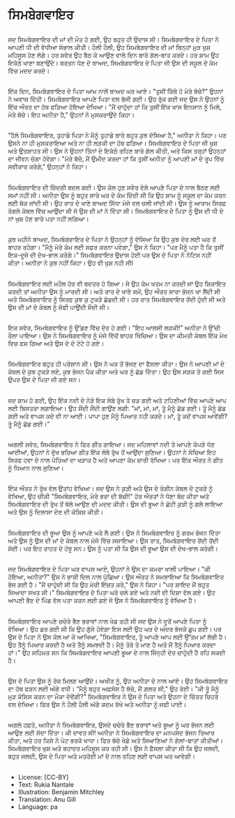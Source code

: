 # ਸਿਮਬੇਗਵਾਇਰ

##
ਜਦ ਸਿਮਬੇਗਵਾਇਰ ਦੀ ਮਾਂ ਦੀ ਮੌਤ ਹੋ ਗਈ, ਉਹ ਬਹੁਤ ਹੀ ਉਦਾਸ ਸੀ। ਸਿਮਬੇਗਵਾਇਰ ਦੇ ਪਿਤਾ ਨੇ ਆਪਣੀ ਧੀ ਦੀ ਵੱਧੀਆ ਸੰਭਾਲ ਕੀਤੀ। ਹੌਲੀ ਹੌਲੀ, ਉਹ ਸਿਮਬੇਗਵਾਇਰ ਦੀ ਮਾਂ ਬਿਨ੍ਹਾਂ ਮੁੜ ਖੁਸ਼ ਮਹਿਸੂਸ ਹੋਣ ਲੱਗੇ। ਹਰ ਸਵੇਰ ਉਹ ਬੈਠ ਕੇ ਆਉਣ ਵਾਲੇ ਦਿਨ ਬਾਰੇ ਗੱਲ-ਬਾਤ ਕਰਦੇ। ਹਰ ਸ਼ਾਮ ਉਹ ਇਕੱਠੇ ਖਾਣਾ ਬਣਾਉਂਦੇ। ਬਰਤਨ ਧੋਣ ਦੇ ਬਾਅਦ, ਸਿਮਬੇਗਵਾਇਰ ਦੇ ਪਿਤਾ ਜੀ ਉਸ ਦੀ ਸਕੂਲ ਦੇ ਕੰਮ ਵਿੱਚ ਮਦਦ ਕਰਦੇ।

##
ਇੱਕ ਦਿਨ, ਸਿਮਬੇਗਵਾਇਰ ਦੇ ਪਿਤਾ ਆਮ ਨਾਲੋਂ ਬਾਅਦ ਘਰ ਆਏ। "ਤੁਸੀਂ ਕਿੱਥੇ ਹੋ ਮੇਰੇ ਬੱਚੇ?" ਉਹਨਾਂ ਨੇ ਅਵਾਜ਼ ਦਿੱਤੀ। ਸਿਮਬੇਗਵਾਇਰ ਆਪਣੇ ਪਿਤਾ ਵਲ ਭੱਜੀ ਗਈ। ਉਹ ਰੁੱਕ ਗਈ ਜਦ ਉਸ ਨੇ ਉਹਨਾਂ ਨੂੰ ਇੱਕ ਔਰਤ ਦਾ ਹੱਥ ਫੜਿਆ ਹੋਇਆ ਦੇਖਿਆ। "ਮੈਂ ਚਾਹੁੰਦਾ ਹਾਂ ਕਿ ਤੁਸੀਂ ਇੱਕ ਖਾਸ ਇਨਸਾਨ ਨੂੰ ਮਿਲੋ, ਮੇਰੇ ਬੱਚੇ। ਇਹ ਅਨੀਤਾ ਹੈ," ਉਹਨਾਂ ਨੇ ਮੁਸਕਰਾਉਂਦੇ ਕਿਹਾ।

##
"ਹੈਲੋ ਸਿਮਬੇਗਵਾਇਰ, ਤੁਹਾਡੇ ਪਿਤਾ ਨੇ ਮੈਨੂੰ ਤੁਹਾਡੇ ਬਾਰੇ ਬਹੁਤ ਕੁਝ ਦੱਸਿਆ ਹੈ," ਅਨੀਤਾ ਨੇ ਕਿਹਾ। ਪਰ ਉਸਨੇ ਨਾ ਹੀ ਮੁਸਕਰਾਇਆ ਅਤੇ ਨਾ ਹੀ ਲੜਕੀ ਦਾ ਹੱਥ ਫੜਿਆ। ਸਿਮਬੇਗਵਾਇਰ ਦੇ ਪਿਤਾ ਜੀ ਖੁਸ਼ ਅਤੇ ਉਤਸ਼ਾਹਤ ਸੀ। ਉਸ ਨੇ ਉਹਨਾਂ ਤਿੰਨਾਂ ਦੇ ਇਕੱਠੇ ਰਹਿਣ ਬਾਰੇ ਗੱਲ ਕੀਤੀ, ਅਤੇ ਕਿਸ ਤਰ੍ਹਾਂ ਉਹਨ੍ਹਾਂ ਦਾ ਜੀਵਨ ਚੰਗਾ ਹੋਵੇਗਾ। "ਮੇਰੇ ਬੱਚੇ, ਮੈਂ ਉਮੀਦ ਕਰਦਾ ਹਾਂ ਕਿ ਤੁਸੀਂ ਅਨੀਤਾ ਨੂੰ ਆਪਣੀ ਮਾਂ ਦੇ ਰੂਪ ਵਿੱਚ ਸਵੀਕਾਰ ਕਰੋਗੇ," ਉਹਨ੍ਹਾਂ ਨੇ ਕਿਹਾ।

##
ਸਿਮਬੇਗਵਾਇਰ ਦੀ ਜ਼ਿੰਦਗੀ ਬਦਲ ਗਈ। ਉਸ ਕੋਲ ਹੁਣ ਸਵੇਰ ਵੇਲੇ ਆਪਣੇ ਪਿਤਾ ਦੇ ਨਾਲ ਬੈਠਣ ਲਈ ਸਮਾਂ ਨਹੀਂ ਸੀ। ਅਨੀਤਾ ਉਸ ਨੂੰ ਬਹੁਤ ਸਾਰੇ ਘਰ ਦੇ ਕੰਮ ਦਿੰਦੀ ਸੀ ਕਿ ਉਹ ਸ਼ਾਮ ਨੂੰ ਸਕੂਲ ਦਾ ਕੰਮ ਕਰਨ ਲਈ ਥੱਕ ਜਾਂਦੀ ਸੀ। ਉਹ ਰਾਤ ਦੇ ਖਾਣੇ ਬਾਅਦ ਸਿੱਧਾ ਮੰਜੇ ਵਲ ਚਲੀ ਜਾਂਦੀ ਸੀ। ਉਸ ਨੂੰ ਆਰਾਮ ਸਿਰਫ਼ ਰੰਗਲੇ ਕੰਬਲ ਵਿੱਚ ਆਉਂਦਾ ਸੀ ਜੋ ਉਸ ਦੀ ਮਾਂ ਨੇ ਦਿੱਤਾ ਸੀ। ਸਿਮਬੇਗਵਾਇਰ ਦੇ ਪਿਤਾ ਨੂੰ ਉਸ ਦੀ ਧੀ ਦੇ ਨਾਂ ਖੁਸ਼ ਹੋਣ ਬਾਰੇ ਪਤਾ ਨਹੀਂ ਲਗਿਆ।

##
ਕੁਝ ਮਹੀਨੇ ਬਾਅਦ, ਸਿਮਬੇਗਵਾਇਰ ਦੇ ਪਿਤਾ ਨੇ ਉਹਨ੍ਹਾਂ ਨੂੰ ਦੱਸਿਆ ਕਿ ਉਹ ਕੁਝ ਦੇਰ ਲਈ ਘਰ ਤੋਂ ਬਾਹਰ ਰਹੇਗਾ। "ਮੈਨੂੰ ਮੇਰੇ ਕੰਮ ਲਈ ਸਫ਼ਰ ਕਰਨਾ ਪਵੇਗਾ," ਉਸ ਨੇ ਕਿਹਾ। "ਪਰ ਮੈਨੂੰ ਪਤਾ ਹੈ ਕਿ ਤੁਸੀਂ ਇਕ-ਦੂਜੇ ਦੀ ਦੇਖ-ਭਾਲ ਕਰੋਗੇ।" ਸਿਮਬੇਗਵਾਇਰ ਉਦਾਸ ਹੋਈ ਪਰ ਉਸ ਦੇ ਪਿਤਾ ਨੇ ਨੋਟਿਸ ਨਹੀਂ ਕੀਤਾ। ਅਨੀਤਾ ਨੇ ਕੁਝ ਨਹੀਂ ਕਿਹਾ। ਉਹ ਵੀ ਖੁਸ਼ ਨਹੀ ਸੀl

##
ਸਿਮਬੇਗਵਾਇਰ ਲਈ ਮਹੌਲ ਹੋਰ ਵੀ ਬਦਤਰ ਹੋ ਗਿਆ। ਜੇ ਉਹ ਕੰਮ ਖਤਮ ਨਾ ਕਰਦੀ ਜਾਂ ਉਹ ਸ਼ਿਕਾਇਤ ਕਰਦੀ ਤਾਂ ਅਨੀਤਾ ਉਸ ਨੂੰ ਮਾਰਦੀ ਸੀ। ਅਤੇ ਰਾਤ ਦੇ ਖਾਣੇ ਸਮੇਂ, ਉਹ ਔਰਤ ਸਾਰਾ ਭੋਜਨ ਖਾ ਲੈਂਦੀ ਸੀ ਅਤੇ ਸਿਮਬੇਗਵਾਇਰ ਨੂੰ ਸਿਰਫ ਕੁਝ ਕੁ ਟੁਕੜੇ ਛੱਡਦੀ ਸੀ। ਹਰ ਰਾਤ ਸਿਮਬੇਗਵਾਇਰ ਰੋਂਦੀ ਹੁੰਦੀ ਸੀ ਅਤੇ ਉਸ ਦੀ ਮਾਂ ਦੇ ਕੰਬਲ ਨੂੰ ਜੱਫੀ ਪਾਉਂਦੀ ਸੌਦੀ ਸੀ।

##
ਇਕ ਸਵੇਰ, ਸਿਮਬੇਗਵਾਇਰ ਨੂੰ ਉੱਡਣ ਵਿੱਚ ਦੇਰ ਹੋ ਗਈ। "ਇਹ ਆਲਸੀ ਲੜਕੀ!" ਅਨੀਤਾ ਨੇ ਉੱਚੀ ਰੌਲਾ ਪਾਇਆ। ਉਸ ਨੇ ਸਿਮਬੇਗਵਾਇਰ ਨੂੰ ਮੰਜੇ ਵਿੱਚੋਂ ਬਾਹਰ ਖਿੱਚਿਆ। ਉਸ ਦਾ ਕੀਮਤੀ ਕੰਬਲ ਇੱਕ ਮੇਖ ਵਿਚ ਫਸ ਗਿਆ ਅਤੇ ਉਸ ਦੇ ਦੋ ਟੋਟੇ ਹੋ ਗਏ। 

##
ਸਿਮਬੇਗਵਾਇਰ ਬਹੁਤ ਹੀ ਪਰੇਸ਼ਾਨ ਸੀ। ਉਸ ਨੇ ਘਰ ਤੋਂ ਭੱਜਣ ਦਾ ਫੈਸਲਾ ਕੀਤਾ। ਉਸ ਨੇ ਆਪਣੀ ਮਾਂ ਦੇ ਕੰਬਲ ਦੇ ਕੁਝ ਟੁਕੜੇ ਲਏ, ਕੁਝ ਭੋਜਨ ਪੈਕ ਕੀਤਾ ਅਤੇ ਘਰ ਨੂੰ ਛੱਡ ਦਿੱਤਾ। ਉਹ ਉਸ ਸੜਕ ਤੇ ਗਈ ਜਿਸ ਉਪਰ ਉਸ ਦੇ ਪਿਤਾ ਜੀ ਗਏ ਸਨ। 

##
ਜਦ ਸ਼ਾਮ ਹੋ ਗਈ, ਉਹ ਇੱਕ ਨਦੀ ਦੇ ਨੇੜੇ ਇਕ ਲੰਬੇ ਰੁੱਖ ਤੇ ਚੜ ਗਈ ਅਤੇ ਟਹਿਣੀਆਂ ਵਿੱਚ ਆਪਣੇ ਆਪ ਲਈ ਬਿਸਤਰਾ ਲਗਾਇਆ। ਉਹ ਸੌਂਦੀ ਸੌਂਦੀ ਗਾਉਂਣ ਲਗੀ: "ਮਾਂ, ਮਾਂ, ਮਾਂ, ਤੂੰ ਮੈਨੂੰ ਛੱਡ ਗਈ। ਤੂੰ ਮੈਨੂੰ ਛੱਡ ਗਈ ਅਤੇ ਵਾਪਸ ਕਦੇ ਵੀ ਨਾ ਆਈ। ਪਾਪਾ ਹੁਣ ਮੈਨੂੰ ਪਿਆਰ ਨਹੀ ਕਰਦੇ। ਮਾਂ, ਤੂੰ ਕਦੋਂ ਵਾਪਸ ਆਵੇਂਗੀ? ਤੂੰ ਮੈਨੂੰ ਛੱਡ ਗਈ।”

##
ਅਗਲੀ ਸਵੇਰ, ਸਿਮਬੇਗਵਾਇਰ ਨੇ ਫਿਰ ਗੀਤ ਗਾਇਆ। ਜਦ ਮਹਿਲਾਵਾਂ ਨਦੀ ਤੇ ਆਪਣੇ ਕੱਪੜੇ ਧੋਣ ਆਈਆਂ, ਉਹਨਾਂ ਨੇ ਦੁੱਖ ਭਰਿਆ ਗੀਤ ਇੱਕ ਲੰਬੇ ਰੁੱਖ ਤੋਂ ਆਉਂਦਾ ਸੁਣਿਆ। ਉਹਨਾਂ ਨੇ ਸੋਚਿਆ ਇਹ ਸਿਰਫ ਹਵਾ ਦੇ ਨਾਲ ਪੱਤਿਆਂ ਦਾ ਖੜਾਕ ਹੈ ਅਤੇ ਆਪਣਾ ਕੰਮ ਜ਼ਾਰੀ ਰੱਖਿਆ। ਪਰ ਇੱਕ ਔਰਤ ਨੇ ਗੀਤ ਨੂੰ ਧਿਆਨ ਨਾਲ ਸੁਣਿਆ।

##
ਇੱਕ ਔਰਤ ਨੇ ਰੁੱਖ ਵੱਲ ਉਤਾਂਹ ਵੇਖਿਆ। ਜਦ ਉਸ ਨੇ ਕੁੜੀ ਅਤੇ ਉਸ ਦੇ ਰੰਗੀਨ ਕੰਬਲ ਦੇ ਟੁਕੜੇ ਨੂੰ ਵੇਖਿਆ, ਉਹ ਚੀਕੀ "ਸਿਮਬੇਗਵਾਇਰ, ਮੇਰੇ ਭਰਾ ਦੀ ਬੱਚੀ!" ਹੋਰ ਔਰਤਾਂ ਨੇ ਧੋਣਾ ਬੰਦ ਕੀਤਾ ਅਤੇ ਸਿਮਬੇਗਵਾਇਰ ਦੀ ਰੁੱਖ ਤੋਂ ਥੱਲੇ ਆਉਣ ਦੀ ਮਦਦ ਕੀਤੀ। ਉਸ ਦੀ ਭੂਆ ਨੇ ਛੋਟੀ ਕੁੜੀ ਨੂੰ ਗਲੇ ਲਾਇਆ ਅਤੇ ਉਸ ਨੂੰ ਦਿਲਾਸਾ ਦੇਣ ਦੀ ਕੋਸ਼ਿਸ਼ ਕੀਤੀ।

##
ਸਿਮਬੇਗਵਾਇਰ ਦੀ ਭੂਆ ਉਸ ਨੂੰ ਆਪਣੇ ਘਰੇ ਲੈ ਗਈ। ਉਸ ਨੇ ਸਿਮਬੇਗਵਾਇਰ ਨੂੰ ਗਰਮ ਭੋਜਨ ਦਿੱਤਾ ਅਤੇ ਉਸ ਨੂੰ ਉਸ ਦੀ ਮਾਂ ਦੇ ਕੰਬਲ ਨਾਲ ਮੰਜੇ ਵਿੱਚ ਸਜਾਇਆ। ਉਸ ਰਾਤ, ਸਿਮਬੇਗਵਾਇਰ ਰੋਂਦੀ ਰੋਂਦੀ ਸੋਈ। ਪਰ ਇਹ ਰਾਹਤ ਦੇ ਹੰਝੂ ਸਨ। ਉਸ ਨੂੰ ਪਤਾ ਸੀ ਕਿ ਉਸ ਦੀ ਭੂਆ ਉਸ ਦੀ ਦੇਖ-ਭਾਲ ਕਰੇਗੀ।

##
ਜਦ ਸਿਮਬੇਗਵਾਇਰ ਦੇ ਪਿਤਾ ਘਰ ਵਾਪਸ ਆਏ, ਉਹਨਾਂ ਨੇ ਉਸ ਦਾ ਕਮਰਾ ਖਾਲੀ ਪਾਇਆ। "ਕੀ ਹੋਇਆ, ਅਨੀਤਾ?" ਉਸ ਨੇ ਭਾਰੀ ਦਿਲ ਨਾਲ ਪੁੱਛਿਆ। ਉਸ ਔਰਤ ਨੇ ਸਮਝਾਇਆ ਕਿ ਸਿਮਬੇਗਵਾਇਰ ਭੱਜ ਗਈ ਹੈ। "ਮੈਂ ਚਾਹੁੰਦੀ ਸੀ ਕਿ ਉਹ ਮੇਰੀ ਇੱਜ਼ਤ ਕਰੇ," ਉਸ ਨੇ ਕਿਹਾ। "ਪਰ ਸ਼ਾਇਦ ਮੈਂ ਬਹੁਤ ਜਿਆਦਾ ਸਖਤ ਸੀ।" ਸਿਮਬੇਗਵਾਇਰ ਦੇ ਪਿਤਾ ਘਰੋ ਚਲੇ ਗਏ ਅਤੇ ਨਦੀ ਦੀ ਦਿਸ਼ਾ ਵੱਲ ਗਏ। ਉਹ ਆਪਣੀ ਭੈਣ ਦੇ ਪਿੰਡ ਵੱਲ ਪਤਾ ਕਰਨ ਲਈ ਗਏ ਜੇ ਉਸ ਨੇ ਸਿਮਬੇਗਵਾਇਰ ਨੂੰ ਵੇਖਿਆ ਹੈ।

##
ਸਿਮਬੇਗਵਾਇਰ ਆਪਣੇ ਚਚੇਰੇ ਭੈਣ ਭਰਾਵਾਂ ਨਾਲ ਖੇਡ ਰਹੀ ਸੀ ਜਦ ਉਸ ਨੇ ਦੂਰੋਂ ਆਪਣੇ ਪਿਤਾ ਨੂੰ ਵੇਖਿਆ। ਉਹ ਡਰ ਗਈ ਸੀ ਕਿ ਉਹ ਗੁੱਸੇ ਹੋਵੇਗਾ ਇਸ ਲਈ ਉਹ ਘਰ ਦੇ ਅੰਦਰ ਭੱਜਕੇ ਛੁਪ ਗਈ। ਪਰ ਉਸ ਦੇ ਪਿਤਾ ਨੇ ਉਸ ਕੋਲ ਆ ਕੇ ਆਖਿਆ, "ਸਿਮਬੇਗਵਾਇਰ, ਤੂੰ ਆਪਣੇ ਆਪ ਲਈ ਉੱਤਮ ਮਾਂ ਲੱਭੀ ਹੈ। ਉਹ ਤੈਨੂੰ ਪਿਆਰ ਕਰਦੀ ਹੈ ਅਤੇ ਤੈਨੂੰ ਸਮਝਦੀ ਹੈ। ਮੈਨੂੰ ਤੇਰੇ ਤੇ ਮਾਣ ਹੈ ਅਤੇ ਮੈਂ ਤੈਨੂੰ ਪਿਆਰ ਕਰਦਾ ਹਾਂ।" ਉਹ ਸਹਿਮਤ ਸਨ ਕਿ ਸਿਮਬੇਗਵਾਇਰ ਆਪਣੀ ਭੂਆ ਦੇ ਨਾਲ ਜਿੰਨ੍ਹੀ ਦੇਰ ਚਾਹੁੰਦੀ ਹੈ ਰਹਿ ਸਕਦੀ ਹੈ। 

##
ਉਸ ਦੇ ਪਿਤਾ ਉਸ ਨੂੰ ਰੋਜ਼ ਮਿਲਣ ਆਉਂਦੇ। ਅਖੀਰ ਨੂੰ, ਉਹ ਅਨੀਤਾ ਦੇ ਨਾਲ ਆਏ। ਉਹ ਸਿਮਬੇਗਵਾਇਰ ਦਾ ਹੱਥ ਫੜਨ ਲਈ ਅੱਗੇ ਵਧੀ। “ਮੈਨੂੰ ਬਹੁਤ ਅਫ਼ਸੋਸ ਹੈ ਬੱਚੇ, ਮੈਂ ਗ਼ਲਤ ਸੀ," ਉਹ ਰੋਈ। "ਕੀ ਤੂੰ ਮੈਨੂੰ ਮੁੜ ਕੋਸ਼ਿਸ ਕਰਨ ਦਾ ਮੌਕਾ ਦੇਵੇਂਗੀ?" ਸਿਮਬੇਗਵਾਇਰ ਨੇ ਉਸ ਦੇ ਪਿਤਾ ਅਤੇ ਉਹਨਾ ਦੇ ਚਿੰਤਤ ਚਿਹਰੇ ਵਲ ਦੇਖਿਆ। ਫਿਰ ਉਸ ਨੇ ਹੌਲੀ ਹੌਲੀ ਅੱਗੇ ਕਦਮ ਰੱਖੇ ਅਤੇ ਅਨੀਤਾ ਨੂੰ ਜਫੀ ਪਾਈ। 

##
ਅਗਲੇ ਹਫ਼ਤੇ, ਅਨੀਤਾ ਨੇ ਸਿਮਬੇਗਵਾਇਰ, ਉਸਦੇ ਚਚੇਰੇ ਭੈਣ ਭਰਾਵਾਂ ਅਤੇ ਭੂਆ ਨੂੰ ਘਰ ਭੋਜਨ ਲਈ ਆਉਣ ਲਈ ਸੱਦਾ ਦਿੱਤਾ। ਕੀ ਦਾਵਤ ਸੀ! ਅਨੀਤਾ ਨੇ ਸਿਮਬੇਗਵਾਇਰ ਦਾ ਮਨਪਸੰਦ ਭੋਜਨ ਤਿਆਰ ਕੀਤਾ, ਅਤੇ ਹਰ ਕਿਸੇ ਨੇ ਪੇਟ ਭਰਕੇ ਖਾਧਾ। ਫਿਰ ਬੱਚੇ ਖੇਡੇ ਅਤੇ ਸਿਆਣਿਆਂ ਨੇ ਗੱਲਾਂ-ਬਾਤਾਂ ਕੀਤੀਆਂ। ਸਿਮਬੇਗਵਾਇਰ ਖੁਸ਼ ਅਤੇ ਬਹਾਦਰ ਮਹਿਸੂਸ ਕਰ ਰਹੀ ਸੀ। ਉਸ ਨੇ ਫੈਸਲਾ ਕੀਤਾ ਸੀ ਕਿ ਉਹ ਜਲਦੀ, ਬਹੁਤ ਜਲਦੀ, ਉਸ ਦੇ ਪਿਤਾ ਅਤੇ ਮਤਰੇਈ ਮਾਂ ਦੇ ਨਾਲ ਰਹਿਣ ਲਈ ਵਾਪਸ ਘਰ ਆਵੇਗੀ।

##
* License: [CC-BY]
* Text: Rukia Nantale
* Illustration: Benjamin Mitchley
* Translation: Anu Gill
* Language: pa

